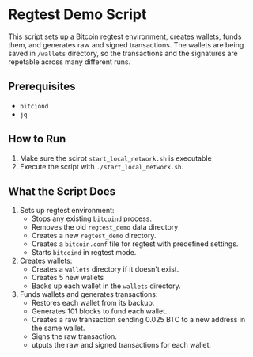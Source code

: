 # Regtest Demo Script

This script sets up a Bitcoin regtest environment, creates wallets, funds them, and generates raw and signed transactions. The wallets are being saved in `/wallets` directory, so the transactions and the signatures are repetable across many different runs.

## Prerequisites

- `bitciond`
-  `jq`

## How to Run

1. Make sure the scirpt `start_local_network.sh` is executable
2. Execute the script with `./start_local_network.sh`.

## What the Script Does

1. Sets up regtest environment:
    - Stops any existing `bitcoind` process.
    - Removes the old `regtest_demo` data directory
    - Creates a new `regtest_demo` directory.
    - Creates a `bitcoin.conf` file for regtest with predefined settings.
    -  Starts `bitcoind` in regtest mode.
2. Creates wallets:
    - Creates a `wallets` directory if it doesn't exist.
    - Creates 5 new wallets 
    - Backs up each wallet  in the `wallets` directory.
3. Funds wallets and generates transactions:
    -  Restores each wallet from its backup.
    - Generates 101 blocks to fund each wallet.
    - Creates a raw transaction sending 0.025 BTC to a new address in the same wallet.
    -  Signs the raw transaction.
    - utputs the raw and signed transactions for each wallet.